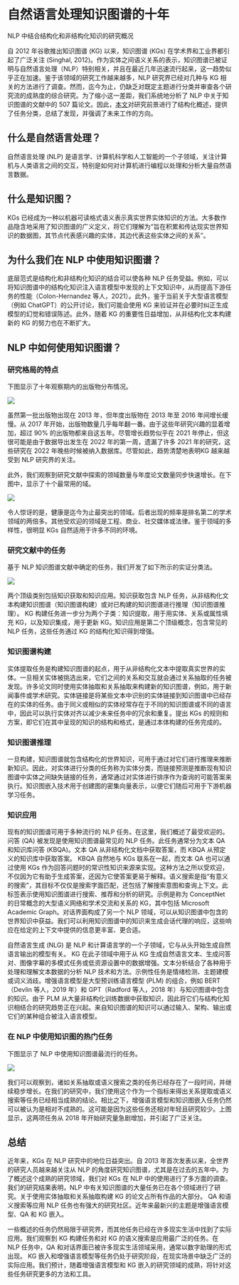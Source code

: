 # 自然语言处理知识图谱的十年

NLP 中结合结构化和非结构化知识的研究概况

自 2012 年谷歌推出知识图谱 (KG) 以来，知识图谱 (KGs) 在学术界和工业界都引起了广泛关注 (Singhal, 2012)。作为实体之间语义关系的表示，知识图谱已被证明与自然语言处理（NLP）特别相关，并且在最近几年迅速流行起来，这一趋势似乎正在加速。鉴于该领域的研究工作越来越多，NLP 研究界已经对几种与 KG 相关的方法进行了调查。然而，迄今为止，仍缺乏对既定主题进行分类并审查各个研究流的成熟度的综合研究。为了缩小这一差距，我们系统地分析了 NLP 中关于知识图谱的文献中的 507 篇论文。因此，[本文](https://towardsdatascience.com/a-decade-of-knowledge-graphs-in-natural-language-processing-5fdb15abc2b3 "Source")对研究前景进行了结构化概述，提供了任务分类，总结了发现，并强调了未来工作的方向。



## 什么是自然语言处理？

自然语言处理 (NLP) 是语言学、计算机科学和人工智能的一个子领域，关注计算机与人类语言之间的交互，特别是如何对计算机进行编程以处理和分析大量自然语言数据。



## 什么是知识图？

KGs 已经成为一种以机器可读格式语义表示真实世界实体知识的方法。大多数作品隐含地采用了知识图谱的广义定义，将它们理解为“旨在积累和传达现实世界知识的数据图，其节点代表感兴趣的实体，其边代表这些实体之间的关系”。



## 为什么我们在 NLP 中使用知识图谱？

底层范式是结构化和非结构化知识的结合可以使各种 NLP 任务受益。例如，可以将知识图谱中的结构化知识注入语言模型中发现的上下文知识中，从而提高下游任务的性能（Colon-Hernandez 等人，2021）。此外，鉴于当前关于大型语言模型（例如 ChatGPT）的公开讨论，我们可能会使用 KG 来验证并在必要时纠正生成模型的幻觉和错误陈述。此外，随着 KG 的重要性日益增加，从非结构化文本构建新的 KG 的努力也在不断扩大。



## NLP 中如何使用知识图谱？

### 研究格局的特点

下图显示了十年观察期内的出版物分布情况。

![](https://s2.loli.net/2023/03/18/TembuMx6OrZsiU7.png)



虽然第一批出版物出现在 2013 年，但年度出版物在 2013 年至 2016 年间增长缓慢。从 2017 年开始，出版物数量几乎每年翻一番。由于这些年研究兴趣的显着增加，超过 90% 的出版物都来自这五年。尽管增长趋势似乎在 2021 年停止，但这很可能是由于数据导出发生在 2022 年的第一周，遗漏了许多 2021 年的研究，这些研究在 2022 年晚些时候被纳入数据库。尽管如此，趋势清楚地表明KG 越来越受到 NLP 研究界的关注。

此外，我们观察到研究文献中探索的领域数量与年度论文数量同步快速增长。在下图中，显示了十个最常用的域。

![](https://s2.loli.net/2023/03/18/52M6u87eTpdXw9h.png)



令人惊讶的是，健康是迄今为止最突出的领域。后者出现的频率是排名第二的学术领域的两倍多。其他受欢迎的领域是工程、商业、社交媒体或法律。鉴于领域的多样性，很明显 KGs 自然适用于许多不同的环境。



### 研究文献中的任务

基于 NLP 知识图谱文献中确定的任务，我们开发了如下所示的实证分类法。

![](https://s2.loli.net/2023/03/18/mSxWG8BkfKRhMQj.png)



两个顶级类别包括知识获取和知识应用。知识获取包含 NLP 任务，从非结构化文本构建知识图谱（知识图谱构建）或对已构建的知识图谱进行推理（知识图谱推理）。 KG 构建任务进一步分为两个子类：知识提取，用于用实体、关系或属性填充 KG，以及知识集成，用于更新 KG。知识应用是第二个顶级概念，包含常见的 NLP 任务，这些任务通过 KG 的结构化知识得到增强。



### 知识图谱构建

实体提取任务是构建知识图谱的起点，用于从非结构化文本中提取真实世界的实体。一旦相关实体被挑选出来，它们之间的关系和交互就会通过关系抽取的任务被发现。许多论文同时使用实体抽取和关系抽取来构建新的知识图谱，例如，用于新闻事件或学术研究。实体链接是将某些文本中识别的实体链接到知识图谱中已经存在的实体的任务。由于同义或相似的实体经常存在于不同的知识图谱或不同的语言中，因此可以执行实体对齐以减少未来任务中的冗余和重复。提出 KGs 的规则和方案，即它们在其中呈现的知识的结构和格式，是通过本体构建的任务完成的。



### 知识图谱推理

一旦构建，知识图谱就包含结构化的世界知识，可用于通过对它们进行推理来推断新知识。因此，对实体进行分类的任务称为实体分类，而链接预测是推断现有知识图谱中实体之间缺失链接的任务，通常通过对实体进行排序作为查询的可能答案来执行。知识图嵌入技术用于创建图的密集向量表示，以便它们随后可用于下游机器学习任务。



### 知识应用

现有的知识图谱可用于多种流行的 NLP 任务。在这里，我们概述了最受欢迎的。问答 (QA) 被发现是使用知识图谱最常见的 NLP 任务。此任务通常分为文本 QA 和知识库问答 (KBQA)。文本 QA 从非结构化文档中获取答案，而 KBQA 从预定义的知识库中获取答案。 KBQA 自然地与 KGs 联系在一起，而文本 QA 也可以通过使用 KGs 作为回答问题时的常识性知识来源来实现。这种方法之所以受欢迎，不仅因为它有助于生成答案，还因为它使答案更易于解释。语义搜索是指“有意义的搜索”，其目标不仅仅是搜索字面匹配，还包括了解搜索意图和查询上下文。此标签表示使用知识图谱进行搜索、推荐和分析的研究。示例是称为 ConceptNet 的日常概念的大型语义网络和学术交流和关系的 KG，其中包括 Microsoft Academic Graph。对话界面构成了另一个 NLP 领域，可以从知识图谱中包含的世界知识中获益。我们可以利用知识图谱中的知识来生成会话代理的响应，这些响应在给定的上下文中提供的信息更丰富、更合适。

自然语言生成 (NLG) 是 NLP 和计算语言学的一个子领域，它与从头开始生成自然语言输出的模型有关。 KG 在此子领域中用于从 KG 生成自然语言文本、生成问答对、图像字幕的多模式任务或低资源设置中的数据增强。文本分析结合了各种用于处理和理解文本数据的分析 NLP 技术和方法。示例性任务是情绪检测、主题建模或词义消歧。增强语言模型是大型预训练语言模型 (PLM) 的组合，例如 BERT（Devlin 等人，2019 年）和 GPT（Radford 等人，2018 年）与知识图谱中包含的知识。由于 PLM 从大量非结构化训练数据中获取知识，因此将它们与结构化知识相结合的研究趋势正在兴起。来自知识图谱的知识可以通过输入、架构、输出或它们的某种组合被注入语言模型。



### 在 NLP 中使用知识图的热门任务

下图显示了 NLP 中使用知识图谱最流行的任务。

![](https://s2.loli.net/2023/03/18/WzHCZtieTIhv1Lp.png)



我们可以观察到，诸如关系抽取或语义搜索之类的任务已经存在了一段时间，并继续稳步增长。在我们的研究中，我们使用这个作为一个指标来得出关系提取或语义搜索等任务已经相当成熟的结论。相比之下，增强语言模型和知识图嵌入任务仍然可以被认为是相对不成熟的。这可能是因为这些任务还相对年轻且研究较少。上图显示，这两项任务从 2018 年开始研究量急剧增加，并引起了广泛关注。



## 总结

近年来，KGs 在 NLP 研究中的地位日益突出。自 2013 年首次发表以来，全世界的研究人员越来越关注从 NLP 的角度研究知识图谱，尤其是在过去的五年中。为了概述这个成熟的研究领域，我们对 KGs 在 NLP 中的使用进行了多方面的调查。我们的研究结果表明，NLP 中有关知识图谱的大量任务已在各个领域进行了研究。关于使用实体抽取和关系抽取构建 KG 的论文占所有作品的大部分。 QA 和语义搜索等应用 NLP 任务也有强大的研究社区。近年来最新兴的主题是增强语言模型、QA 和 KG 嵌入。

一些概述的任务仍然局限于研究界，而其他任务已经在许多现实生活中找到了实际应用。我们观察到 KG 构建任务和对 KG 的语义搜索是应用最广泛的任务。在 NLP 任务中，QA 和对话界面已被许多现实生活领域采用，通常以数字助理的形式出现。 KG 嵌入和增强语言模型等任务仍处于研究阶段，在现实场景中缺乏广泛的实际应用。我们预计，随着增强语言模型和 KG 嵌入的研究领域的成熟，将针对这些任务研究更多的方法和工具。